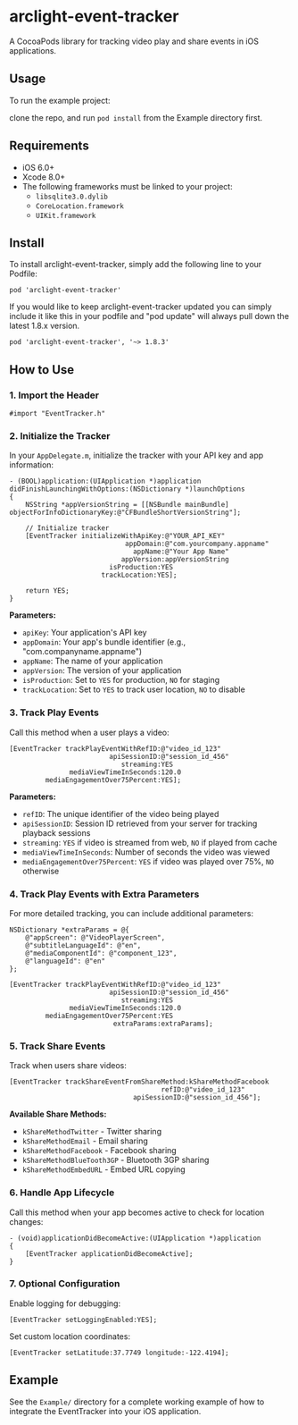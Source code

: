 # arclight-event-tracker

A CocoaPods library for tracking video play and share events in iOS applications.

## Usage

To run the example project:

 clone the repo, and run `pod install` from the Example directory first.

## Requirements

- iOS 6.0+
- Xcode 8.0+
- The following frameworks must be linked to your project:
  - `libsqlite3.0.dylib`
  - `CoreLocation.framework`
  - `UIKit.framework`

## Install

To install arclight-event-tracker, simply add the following line to your Podfile:

	pod 'arclight-event-tracker'

If you would like to keep arclight-event-tracker updated you can simply include it like this in your podfile and "pod update" will always pull down the latest 1.8.x version. 

	pod 'arclight-event-tracker', '~> 1.8.3'

## How to Use

### 1. Import the Header

```objc
#import "EventTracker.h"
```

### 2. Initialize the Tracker

In your `AppDelegate.m`, initialize the tracker with your API key and app information:

```objc
- (BOOL)application:(UIApplication *)application didFinishLaunchingWithOptions:(NSDictionary *)launchOptions
{
    NSString *appVersionString = [[NSBundle mainBundle] objectForInfoDictionaryKey:@"CFBundleShortVersionString"];
    
    // Initialize tracker
    [EventTracker initializeWithApiKey:@"YOUR_API_KEY"
                             appDomain:@"com.yourcompany.appname"
                               appName:@"Your App Name"
                            appVersion:appVersionString
                         isProduction:YES
                       trackLocation:YES];
    
    return YES;
}
```

**Parameters:**
- `apiKey`: Your application's API key
- `appDomain`: Your app's bundle identifier (e.g., "com.companyname.appname")
- `appName`: The name of your application
- `appVersion`: The version of your application
- `isProduction`: Set to `YES` for production, `NO` for staging
- `trackLocation`: Set to `YES` to track user location, `NO` to disable

### 3. Track Play Events

Call this method when a user plays a video:

```objc
[EventTracker trackPlayEventWithRefID:@"video_id_123"
                         apiSessionID:@"session_id_456"
                            streaming:YES
               mediaViewTimeInSeconds:120.0
         mediaEngagementOver75Percent:YES];
```

**Parameters:**
- `refID`: The unique identifier of the video being played
- `apiSessionID`: Session ID retrieved from your server for tracking playback sessions
- `streaming`: `YES` if video is streamed from web, `NO` if played from cache
- `mediaViewTimeInSeconds`: Number of seconds the video was viewed
- `mediaEngagementOver75Percent`: `YES` if video was played over 75%, `NO` otherwise

### 4. Track Play Events with Extra Parameters

For more detailed tracking, you can include additional parameters:

```objc
NSDictionary *extraParams = @{
    @"appScreen": @"VideoPlayerScreen",
    @"subtitleLanguageId": @"en",
    @"mediaComponentId": @"component_123",
    @"languageId": @"en"
};

[EventTracker trackPlayEventWithRefID:@"video_id_123"
                         apiSessionID:@"session_id_456"
                            streaming:YES
               mediaViewTimeInSeconds:120.0
         mediaEngagementOver75Percent:YES
                          extraParams:extraParams];
```

### 5. Track Share Events

Track when users share videos:

```objc
[EventTracker trackShareEventFromShareMethod:kShareMethodFacebook
                                      refID:@"video_id_123"
                               apiSessionID:@"session_id_456"];
```

**Available Share Methods:**
- `kShareMethodTwitter` - Twitter sharing
- `kShareMethodEmail` - Email sharing
- `kShareMethodFacebook` - Facebook sharing
- `kShareMethodBlueTooth3GP` - Bluetooth 3GP sharing
- `kShareMethodEmbedURL` - Embed URL copying

### 6. Handle App Lifecycle

Call this method when your app becomes active to check for location changes:

```objc
- (void)applicationDidBecomeActive:(UIApplication *)application
{
    [EventTracker applicationDidBecomeActive];
}
```

### 7. Optional Configuration

Enable logging for debugging:

```objc
[EventTracker setLoggingEnabled:YES];
```

Set custom location coordinates:

```objc
[EventTracker setLatitude:37.7749 longitude:-122.4194];
```

## Example

See the `Example/` directory for a complete working example of how to integrate the EventTracker into your iOS application.